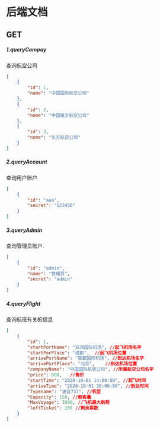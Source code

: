 # 后端文档

## GET

##### 1.queryCompay

查询航空公司

```Json
[
    {
        "id": 1,
        "name": "中国国际航空公司"
    },
    {
        "id": 2,
        "name": "中国南方航空公司"
    },
    {
        "id": 3,
        "name": "东方航空公司"
    }
]
```

##### 2.queryAccount

查询用户账户

```Json
[
    {
        "id": "aaa",
        "secret": "123456"
    }
]
```

##### 3.queryAdmin

查询管理员账户.

```json
[
    {
        "id": "admin",
        "name": "管理员",
        "secret": "admin"
    }
]
```

##### 4.queryFlight

查询航班有关的信息

```json
[
    {
        "id": 1,
        "startPortName": "双流国际机场", //起飞机场名字
        "startPorPlace": "成都",	//起飞机场位置
        "arrivePortName": "首都国际机场", //到达机场名字
        "arrivePortPlace": "北京",	//到达机场位置
        "companyName": "中国国际航空公司", //所属航空公司名字
        "price": 800,	//售价
        "startTime": "2020-10-01 14:00:00", //起飞时间
        "arriveTime": "2020-10-01 16:00:00", //到达时间
        "Typename": "波音737", //机型
        "Capacity": 150, //载客量
        "MaxVoyage": 3000, //飞机最大航程
        "leftTicket": 150 //剩余票数
    }
]
```


